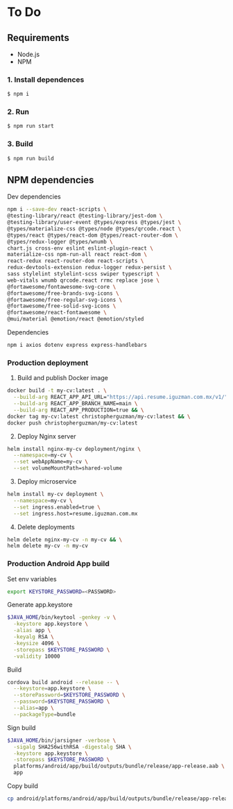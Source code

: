 # To Do

## Requirements

* Node.js
* NPM

### 1. Install dependences
```sh
$ npm i
```
### 2. Run
```sh
$ npm run start
```
### 3. Build
```sh
$ npm run build
```

## NPM dependencies

Dev dependencies
```sh
npm i --save-dev react-scripts \
@testing-library/react @testing-library/jest-dom \
@testing-library/user-event @types/express @types/jest \
@types/materialize-css @types/node @types/qrcode.react \
@types/react @types/react-dom @types/react-router-dom \
@types/redux-logger @types/wnumb \
chart.js cross-env eslint eslint-plugin-react \
materialize-css npm-run-all react react-dom \
react-redux react-router-dom react-scripts \
redux-devtools-extension redux-logger redux-persist \
sass stylelint stylelint-scss swiper typescript \
web-vitals wnumb qrcode.react rrmc replace jose \
@fortawesome/fontawesome-svg-core \
@fortawesome/free-brands-svg-icons \
@fortawesome/free-regular-svg-icons \
@fortawesome/free-solid-svg-icons \
@fortawesome/react-fontawesome \
@mui/material @emotion/react @emotion/styled
```

Dependencies
```sh
npm i axios dotenv express express-handlebars
```

### Production deployment

1) Build and publish Docker image
```sh
docker build -t my-cv:latest . \
  --build-arg REACT_APP_API_URL="https://api.resume.iguzman.com.mx/v1/" \
  --build-arg REACT_APP_BRANCH_NAME=main \
  --build-arg REACT_APP_PRODUCTION=true && \
docker tag my-cv:latest christopherguzman/my-cv:latest && \
docker push christopherguzman/my-cv:latest
```

2) Deploy Nginx server
```sh
helm install nginx-my-cv deployment/nginx \
  --namespace=my-cv \
  --set webAppName=my-cv \
  --set volumeMountPath=shared-volume
```

3) Deploy microservice
```sh
helm install my-cv deployment \
  --namespace=my-cv \
  --set ingress.enabled=true \
  --set ingress.host=resume.iguzman.com.mx
```

4) Delete deployments
```sh
helm delete nginx-my-cv -n my-cv && \
helm delete my-cv -n my-cv
```


### Production Android App build

Set env variables
```sh
export KEYSTORE_PASSWORD=<PASSWORD>
```

Generate app.keystore
```sh
$JAVA_HOME/bin/keytool -genkey -v \
  -keystore app.keystore \
  -alias app \
  -keyalg RSA \
  -keysize 4096 \
  -storepass $KEYSTORE_PASSWORD \
  -validity 10000
```

Build
```sh
cordova build android --release -- \
  --keystore=app.keystore \
  --storePassword=$KEYSTORE_PASSWORD \
  --password=$KEYSTORE_PASSWORD \
  --alias=app \
  --packageType=bundle
```

Sign build
```sh
$JAVA_HOME/bin/jarsigner -verbose \
  -sigalg SHA256withRSA -digestalg SHA \
  -keystore app.keystore \
  -storepass $KEYSTORE_PASSWORD \
  platforms/android/app/build/outputs/bundle/release/app-release.aab \
  app
```

Copy build
```sh
cp android/platforms/android/app/build/outputs/bundle/release/app-release.aab .
```

